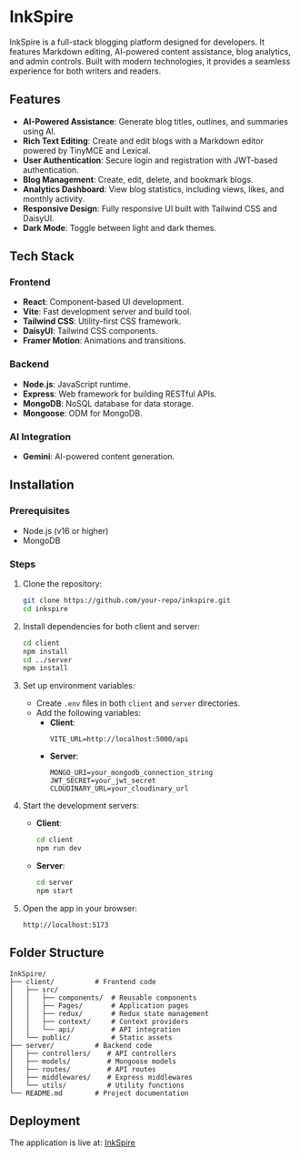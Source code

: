# InkSpire

InkSpire is a full-stack blogging platform designed for developers. It features Markdown editing, AI-powered content assistance, blog analytics, and admin controls. Built with modern technologies, it provides a seamless experience for both writers and readers.

## Features

- **AI-Powered Assistance**: Generate blog titles, outlines, and summaries using AI.
- **Rich Text Editing**: Create and edit blogs with a Markdown editor powered by TinyMCE and Lexical.
- **User Authentication**: Secure login and registration with JWT-based authentication.
- **Blog Management**: Create, edit, delete, and bookmark blogs.
- **Analytics Dashboard**: View blog statistics, including views, likes, and monthly activity.
- **Responsive Design**: Fully responsive UI built with Tailwind CSS and DaisyUI.
- **Dark Mode**: Toggle between light and dark themes.

## Tech Stack

### Frontend
- **React**: Component-based UI development.
- **Vite**: Fast development server and build tool.
- **Tailwind CSS**: Utility-first CSS framework.
- **DaisyUI**: Tailwind CSS components.
- **Framer Motion**: Animations and transitions.

### Backend
- **Node.js**: JavaScript runtime.
- **Express**: Web framework for building RESTful APIs.
- **MongoDB**: NoSQL database for data storage.
- **Mongoose**: ODM for MongoDB.

### AI Integration
- **Gemini**: AI-powered content generation.

## Installation

### Prerequisites
- Node.js (v16 or higher)
- MongoDB

### Steps

1. Clone the repository:
   ```bash
   git clone https://github.com/your-repo/inkspire.git
   cd inkspire
   ```

2. Install dependencies for both client and server:
   ```bash
   cd client
   npm install
   cd ../server
   npm install
   ```

3. Set up environment variables:
   - Create `.env` files in both `client` and `server` directories.
   - Add the following variables:
     - **Client**:
       ```env
       VITE_URL=http://localhost:5000/api
       ```
     - **Server**:
       ```env
       MONGO_URI=your_mongodb_connection_string
       JWT_SECRET=your_jwt_secret
       CLOUDINARY_URL=your_cloudinary_url
       ```

4. Start the development servers:
   - **Client**:
     ```bash
     cd client
     npm run dev
     ```
   - **Server**:
     ```bash
     cd server
     npm start
     ```

5. Open the app in your browser:
   ```
   http://localhost:5173
   ```

## Folder Structure

```
InkSpire/
├── client/          # Frontend code
│   ├── src/
│   │   ├── components/  # Reusable components
│   │   ├── Pages/       # Application pages
│   │   ├── redux/       # Redux state management
│   │   ├── context/     # Context providers
│   │   └── api/         # API integration
│   └── public/          # Static assets
├── server/          # Backend code
│   ├── controllers/    # API controllers
│   ├── models/         # Mongoose models
│   ├── routes/         # API routes
│   ├── middlewares/    # Express middlewares
│   └── utils/          # Utility functions
└── README.md        # Project documentation
```

## Deployment

The application is live at: [InkSpire](https://ink-spire-lac.vercel.app/)

